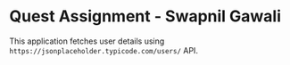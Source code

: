 # Quest Assignment - Swapnil Gawali

This application fetches user details using `https://jsonplaceholder.typicode.com/users/` API.

